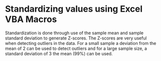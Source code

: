 # Standardizing values using Excel VBA Macros
Standardization is done through use of the sample mean and sample standard deviation to generate Z-scores. The Z-scores are very useful when detecting outliers in the data. For a small sample a deviation from the mean of 2 can be used to detect outliers and for a large sample size, a standard deviation of 3 the mean (99%) can be used.

